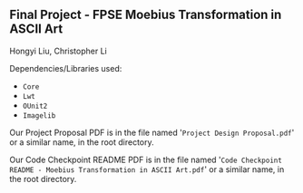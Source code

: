 Final Project - FPSE
Moebius Transformation in ASCII Art
--------------------------------


Hongyi Liu,
Christopher Li

Dependencies/Libraries used:

- `Core`
- `Lwt`
- `OUnit2`
- `Imagelib`
 
Our Project Proposal PDF is in the file named '`Project Design Proposal.pdf`' or a similar name, in the root directory.

Our Code Checkpoint README PDF is in the file named '`Code Checkpoint README - Moebius Transformation in ASCII Art.pdf`' or a similar name, in the root directory.
